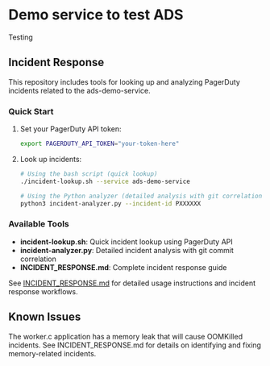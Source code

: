 # Demo service to test ADS

Testing

## Incident Response

This repository includes tools for looking up and analyzing PagerDuty incidents related to the ads-demo-service.

### Quick Start

1. Set your PagerDuty API token:
   ```bash
   export PAGERDUTY_API_TOKEN="your-token-here"
   ```

2. Look up incidents:
   ```bash
   # Using the bash script (quick lookup)
   ./incident-lookup.sh --service ads-demo-service
   
   # Using the Python analyzer (detailed analysis with git correlation)
   python3 incident-analyzer.py --incident-id PXXXXXX
   ```

### Available Tools

- **incident-lookup.sh**: Quick incident lookup using PagerDuty API
- **incident-analyzer.py**: Detailed incident analysis with git commit correlation
- **INCIDENT_RESPONSE.md**: Complete incident response guide

See [INCIDENT_RESPONSE.md](INCIDENT_RESPONSE.md) for detailed usage instructions and incident response workflows.

## Known Issues

The worker.c application has a memory leak that will cause OOMKilled incidents. See INCIDENT_RESPONSE.md for details on identifying and fixing memory-related incidents.
